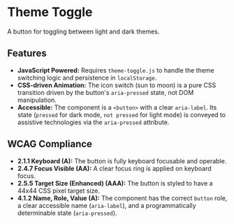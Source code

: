 # Theme Toggle

A button for toggling between light and dark themes.

## Features

- **JavaScript Powered:** Requires `theme-toggle.js` to handle the theme
  switching logic and persistence in `localStorage`.
- **CSS-driven Animation:** The icon switch (sun to moon) is a pure CSS
  transition driven by the button's `aria-pressed` state, not DOM manipulation.
- **Accessible:** The component is a `<button>` with a clear `aria-label`. Its
  state (`pressed` for dark mode, `not pressed` for light mode) is conveyed to
  assistive technologies via the `aria-pressed` attribute.

## WCAG Compliance

- **2.1.1 Keyboard (A):** The button is fully keyboard focusable and operable.
- **2.4.7 Focus Visible (AA):** A clear focus ring is applied on keyboard focus.
- **2.5.5 Target Size (Enhanced) (AAA):** The button is styled to have a 44x44
  CSS pixel target size.
- **4.1.2 Name, Role, Value (A):** The component has the correct `button` role,
  a clear accessible name (`aria-label`), and a programmatically determinable
  state (`aria-pressed`).
